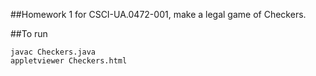 
##Homework 1 for CSCI-UA.0472-001, make a legal game of Checkers.

##To run
````
javac Checkers.java
appletviewer Checkers.html
````
